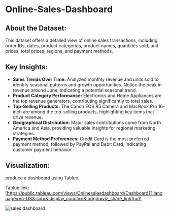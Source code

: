 # Online-Sales-Dashboard
## About the Dataset:
This dataset offers a detailed view of online sales transactions, including order IDs, dates, product categories, product names, quantities sold, unit prices, total prices, regions, and payment methods.

## Key Insights:
- **Sales Trends Over Time:** Analyzed monthly revenue and units sold to identify seasonal patterns and growth opportunities. Notice the peak in revenue around June, indicating a potential seasonal trend.
- **Product Category Performance:** Electronics and Home Appliances are the top revenue generators, contributing significantly to total sales.
- **Top-Selling Products:** The Canon EOS R5 Camera and MacBook Pro 16-inch are among the top-selling products, highlighting key items that drive revenue.
- **Geographical Distribution:** Major sales contributions come from North America and Asia, providing valuable insights for regional marketing strategies.
- **Payment Method Preferences:** Credit Card is the most preferred payment method, followed by PayPal and Debit Card, indicating customer payment behavior.

## Visualization:
produce a dashboard using Tablue.

Tablue link: [https://public.tableau.com/views/Onlinesalesdashboard/Dashboard1?:language=en-US&:sid=&:display_count=n&:origin=viz_share_link](url)

![sales dashboard](https://github.com/SBOSE550/Online-Sales-Dashboard/assets/98967373/3cfcde14-dc8f-4ab4-9765-2b2d650b0b44)
